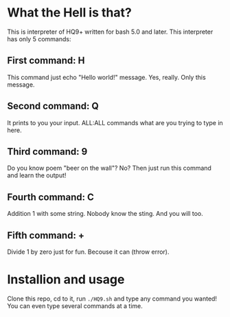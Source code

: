 # What the Hell is that?
This is interpreter of HQ9+ written for bash 5.0 and later. This interpreter has only 5 commands:

## First command: H
This command just echo "Hello world!" message. Yes, really. Only this message.

## Second command: Q
It prints to you your input. ALL:ALL commands what are you trying to type in here.

## Third command: 9
Do you know poem "beer on the wall"? No? Then just run this command and learn the output!

## Fourth command: C
Addition 1 with some string. Nobody know the sting. And you will too.

## Fifth command: +
Divide 1 by zero just for fun. Becouse it can (throw error).

# Installion and usage
Clone this repo, cd to it, run `./HQ9.sh` and type any command you wanted! You can even type several commands at a time.

